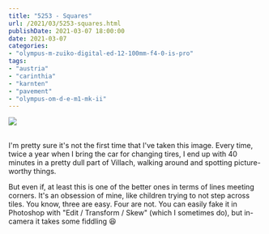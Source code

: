 ```yaml
---
title: "5253 - Squares"
url: /2021/03/5253-squares.html
publishDate: 2021-03-07 18:00:00
date: 2021-03-07
categories:
- "olympus-m-zuiko-digital-ed-12-100mm-f4-0-is-pro"
tags:
- "austria"
- "carinthia"
- "karnten"
- "pavement"
- "olympus-om-d-e-m1-mk-ii"
---
```

<div class="container">
<div class="center"><a target="_blank" href="https://d25zfm9zpd7gm5.cloudfront.net/1200x1200/2018/20181020_084217_lr.jpg"><img class="webfeedsFeaturedVisual" src="https://d25zfm9zpd7gm5.cloudfront.net/0600x0600/2018/20181020_084217_lr.jpg" /></a></div>
</div>
<br />

I'm pretty sure it's not the first time that I've taken this
image. Every time, twice a year when I bring the car for
changing tires, I end up with 40 minutes in a pretty dull
part of Villach, walking around and spotting picture-worthy
things.

But even if, at least this is one of the better ones in
terms of lines meeting corners. It's an obsession of mine,
like children trying to not step across tiles. You know,
three are easy. Four are not. You can easily fake it in
Photoshop with "Edit / Transform / Skew" (which I sometimes
do), but in-camera it takes some fiddling :satisfied:
